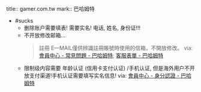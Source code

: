 title:: gamer.com.tw
mark:: 巴哈姆特

- #sucks
  - 删除账户需要填表! 需要实名! 电话, 姓名, 身份证!!!
  - 不开放修改邮箱...
    > 註冊 E—MAIL僅供辨識註冊賬號時使用的信箱，不開放修改。
    via: [會員中心 - 常見問題 - 巴哈姆特](https://user.gamer.com.tw/help/detail.php?sn=373); [客服表單 - 巴哈姆特](https://user.gamer.com.tw/help/tellus.php?c1=2&c2=3&c3=3)
  - 限制级内容需要 年龄认证 (信用卡支付认证) /手机认证, 但是海外用户不开放支付渠道!手机认证需要填写实名信息!
    via: [會員中心 - 身分認證 - 巴哈姆特](https://user.gamer.com.tw/verify.php)